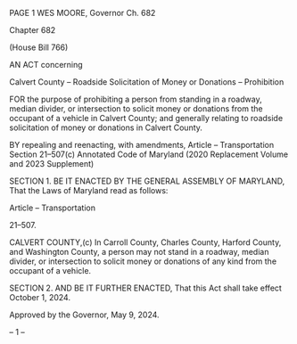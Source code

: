 PAGE 1
WES MOORE, Governor Ch. 682

Chapter 682

(House Bill 766)

AN ACT concerning

Calvert County – Roadside Solicitation of Money or Donations – Prohibition

FOR the purpose of prohibiting a person from standing in a roadway, median divider, or
intersection to solicit money or donations from the occupant of a vehicle in Calvert
County; and generally relating to roadside solicitation of money or donations in
Calvert County.

BY repealing and reenacting, with amendments,
Article – Transportation
Section 21–507(c)
Annotated Code of Maryland
(2020 Replacement Volume and 2023 Supplement)

SECTION 1. BE IT ENACTED BY THE GENERAL ASSEMBLY OF MARYLAND,
That the Laws of Maryland read as follows:

Article – Transportation

21–507.

CALVERT COUNTY,(c) In Carroll County, Charles County, Harford County, and
Washington County, a person may not stand in a roadway, median divider, or intersection
to solicit money or donations of any kind from the occupant of a vehicle.

SECTION 2. AND BE IT FURTHER ENACTED, That this Act shall take effect
October 1, 2024.

Approved by the Governor, May 9, 2024.

– 1 –